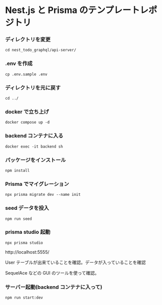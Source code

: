 # Nest.js と Prisma のテンプレートレポジトリ

### ディレクトリを変更

```
cd nest_todo_graphql/api-server/
```

### .env を作成

```
cp .env.sample .env
```

### ディレクトリを元に戻す

```
cd ../
```

### docker で立ち上げ

```
docker compose up -d
```

### backend コンテナに入る

```
docker exec -it backend sh
```

### パッケージをインストール

```
npm install
```

### Prisma でマイグレーション

```
npx prisma migrate dev --name init
```

### seed データを投入

```
npm run seed
```

### prisma studio 起動

```
npx prisma studio
```

http://localhost:5555/

User テーブルが出来ていることを確認。データが入っていることを確認

SequelAce などの GUI のツールを使って確認。

### サーバー起動(backend コンテナに入って)

```
npm run start:dev
```
